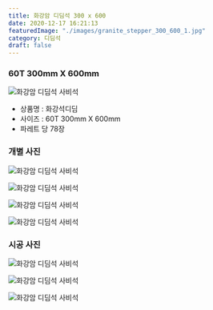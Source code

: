 ```yaml
---
title: 화강암 디딤석 300 x 600
date: 2020-12-17 16:21:13
featuredImage: "./images/granite_stepper_300_600_1.jpg"
category: 디딤석
draft: false
---
```


### 60T 300mm X 600mm

![화강암 디딤석 사비석](./images/granite_stepper_300_600_1.jpg)

- 상품명 : 화강석디딤
- 사이즈 : 60T 300mm X 600mm
- 파레트 당 78장

### 개별 사진

![화강암 디딤석 사비석](./images/granite_stepper_300_600_2.jpg)

![화강암 디딤석 사비석](./images/granite_stepper_300_600_7.jpg)

![화강암 디딤석 사비석](./images/granite_stepper_300_600_3.jpg)

![화강암 디딤석 사비석](./images/granite_stepper_300_600_4.jpg)
### 시공 사진


![화강암 디딤석 사비석](./images/granite_stepper_300_600_5.jpg)

![화강암 디딤석 사비석](./images/granite_stepper_300_600_6.jpg)


![화강암 디딤석 사비석](./images/granite_stepper_300_600_8.jpg)